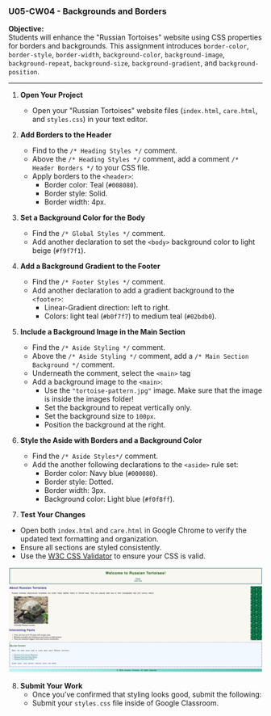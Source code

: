 ### U05-CW04 - Backgrounds and Borders

**Objective:**  
Students will enhance the "Russian Tortoises" website using CSS properties for borders and backgrounds. This assignment introduces `border-color`, `border-style`, `border-width`, `background-color`, `background-image`, `background-repeat`, `background-size`, `background-gradient`, and `background-position`.

---

1. **Open Your Project**

   - Open your "Russian Tortoises" website files (`index.html`, `care.html`, and `styles.css`) in your text editor.

2. **Add Borders to the Header**

   - Find to the `/* Heading Styles */` comment.
   - Above the `/* Heading Styles */` comment, add a comment `/* Header Borders */` to your CSS file.
   - Apply borders to the `<header>`:
     - Border color: Teal (`#008080`).
     - Border style: Solid.
     - Border width: 4px.

3. **Set a Background Color for the Body**

   - Find the `/* Global Styles */` comment.
   - Add another declaration to set the `<body>` background color to light beige (`#f9f7f1`).

4. **Add a Background Gradient to the Footer**

   - Find the `/* Footer Styles */` comment.
   - Add another declaration to add a gradient background to the `<footer>`:
     - Linear-Gradient direction: left to right.
     - Colors: light teal (`#b0f7f7`) to medium teal (`#02bdb0`).

5. **Include a Background Image in the Main Section**

   - Find the `/* Aside Styling */` comment.
   - Above the `/* Aside Styling */` comment, add a `/* Main Section Background */` comment.
   - Underneath the comment, select the `<main>` tag
   - Add a background image to the `<main>`:
     - Use the `"tortoise-pattern.jpg"` image. Make sure that the image is inside the images folder!
     - Set the background to repeat vertically only.
     - Set the background size to `100px`.
     - Position the background at the right.

6. **Style the Aside with Borders and a Background Color**

   - Find the `/* Aside Styles*/` comment.
   - Add the another following declarations to the `<aside>` rule set:
     - Border color: Navy blue (`#000080`).
     - Border style: Dotted.
     - Border width: 3px.
     - Background color: Light blue (`#f0f8ff`).

7. **Test Your Changes**

- Open both `index.html` and `care.html` in Google Chrome to verify the updated text formatting and organization.
- Ensure all sections are styled consistently.
- Use the [W3C CSS Validator](https://jigsaw.w3.org/css-validator/) to ensure your CSS is valid.

![completed assignment](u05cw04-complete.png)

8. **Submit Your Work**
   - Once you've confirmed that styling looks good, submit the following:
   - Submit your `styles.css` file inside of Google Classroom.
